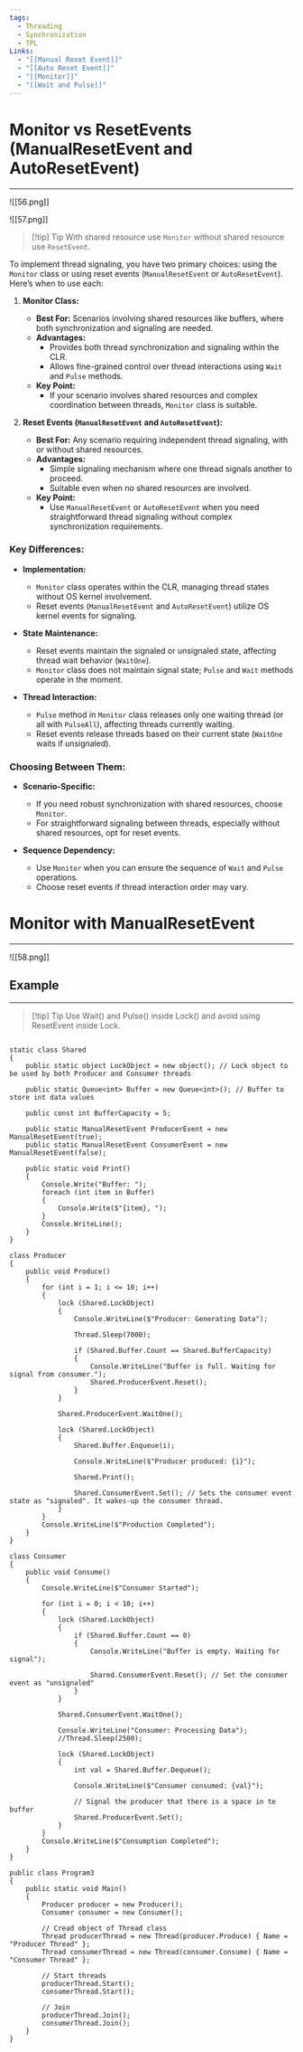 ```yaml
---
tags:
  - Threading
  - Synchronization
  - TPL
Links:
  - "[[Manual Reset Event]]"
  - "[[Auto Reset Event]]"
  - "[[Monitor]]"
  - "[[Wait and Pulse]]"
---
```


# Monitor vs ResetEvents (ManualResetEvent and AutoResetEvent)
---

![[56.png]]

![[57.png]]

> [!tip] Tip
> With shared resource use `Monitor` without shared resource use `ResetEvent`.

To implement thread signaling, you have two primary choices: using the `Monitor` class or using reset events (`ManualResetEvent` or `AutoResetEvent`). Here’s when to use each:

1. **Monitor Class:**
    
    - **Best For:** Scenarios involving shared resources like buffers, where both synchronization and signaling are needed.
    - **Advantages:**
        - Provides both thread synchronization and signaling within the CLR.
        - Allows fine-grained control over thread interactions using `Wait` and `Pulse` methods.
    - **Key Point:**
        - If your scenario involves shared resources and complex coordination between threads, `Monitor` class is suitable.
2. **Reset Events (`ManualResetEvent` and `AutoResetEvent`):**
    
    - **Best For:** Any scenario requiring independent thread signaling, with or without shared resources.
    - **Advantages:**
        - Simple signaling mechanism where one thread signals another to proceed.
        - Suitable even when no shared resources are involved.
    - **Key Point:**
        - Use `ManualResetEvent` or `AutoResetEvent` when you need straightforward thread signaling without complex synchronization requirements.

### Key Differences:

- **Implementation:**
    
    - `Monitor` class operates within the CLR, managing thread states without OS kernel involvement.
    - Reset events (`ManualResetEvent` and `AutoResetEvent`) utilize OS kernel events for signaling.
- **State Maintenance:**
    
    - Reset events maintain the signaled or unsignaled state, affecting thread wait behavior (`WaitOne`).
    - `Monitor` class does not maintain signal state; `Pulse` and `Wait` methods operate in the moment.
- **Thread Interaction:**
    
    - `Pulse` method in `Monitor` class releases only one waiting thread (or all with `PulseAll`), affecting threads currently waiting.
    - Reset events release threads based on their current state (`WaitOne` waits if unsignaled).

### Choosing Between Them:

- **Scenario-Specific:**
    
    - If you need robust synchronization with shared resources, choose `Monitor`.
    - For straightforward signaling between threads, especially without shared resources, opt for reset events.
- **Sequence Dependency:**
    
    - Use `Monitor` when you can ensure the sequence of `Wait` and `Pulse` operations.
    - Choose reset events if thread interaction order may vary.


# Monitor with ManualResetEvent
---

![[58.png]]

## Example
---

> [!tip] Tip
> Use Wait() and Pulse() inside Lock() and avoid using ResetEvent inside Lock.

```CSharp

static class Shared
{
	public static object LockObject = new object(); // Lock object to be used by both Producer and Consumer threads
	
	public static Queue<int> Buffer = new Queue<int>(); // Buffer to store int data values
	
	public const int BufferCapacity = 5;
	
	public static ManualResetEvent ProducerEvent = new ManualResetEvent(true);
	public static ManualResetEvent ConsumerEvent = new ManualResetEvent(false);
	
	public static void Print()
	{
		Console.Write("Buffer: ");
		foreach (int item in Buffer)
		{
			Console.Write($"{item}, ");
		}
		Console.WriteLine();
	}
}

class Producer
{
	public void Produce()
	{
		for (int i = 1; i <= 10; i++)
		{
			lock (Shared.LockObject)
			{
				Console.WriteLine($"Producer: Generating Data");
				
				Thread.Sleep(7000);
				
				if (Shared.Buffer.Count == Shared.BufferCapacity)
				{
					Console.WriteLine("Buffer is full. Waiting for signal from consumer.");
					Shared.ProducerEvent.Reset();
				}
			}
			
			Shared.ProducerEvent.WaitOne();
			
			lock (Shared.LockObject)
			{
				Shared.Buffer.Enqueue(i);
				
				Console.WriteLine($"Producer produced: {i}");
				
				Shared.Print();
				
				Shared.ConsumerEvent.Set(); // Sets the consumer event state as "signaled". It wakes-up the consumer thread.
			}
		}
		Console.WriteLine($"Production Completed");
	}
}

class Consumer
{
	public void Consume()
	{
		Console.WriteLine($"Consumer Started");
		
		for (int i = 0; i < 10; i++)
		{
			lock (Shared.LockObject)	
			{
				if (Shared.Buffer.Count == 0)
				{
					Console.WriteLine("Buffer is empty. Waiting for signal");
					
					Shared.ConsumerEvent.Reset(); // Set the consumer event as "unsignaled"
				}
			}
			
			Shared.ConsumerEvent.WaitOne();
			
			Console.WriteLine("Consumer: Processing Data");
			//Thread.Sleep(2500);
			
			lock (Shared.LockObject)
			{
				int val = Shared.Buffer.Dequeue();
				
				Console.WriteLine($"Consumer consumed: {val}");
				
				// Signal the producer that there is a space in te buffer
				Shared.ProducerEvent.Set();
			}
		}
		Console.WriteLine($"Consumption Completed");
	}
}

public class Program3
{
	public static void Main()
	{
		Producer producer = new Producer();
		Consumer consumer = new Consumer();
		
		// Cread object of Thread class
		Thread producerThread = new Thread(producer.Produce) { Name = "Producer Thread" };
		Thread consumerThread = new Thread(consumer.Consume) { Name = "Consumer Thread" };
		
		// Start threads
		producerThread.Start();
		consumerThread.Start();
		
		// Join
		producerThread.Join();
		consumerThread.Join();
	}
}
```

















